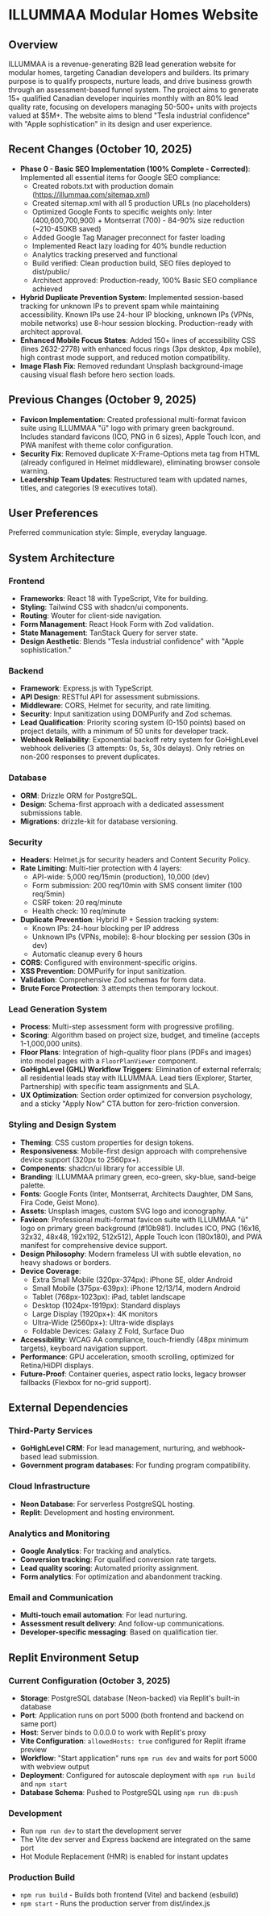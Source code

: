 # ILLUMMAA Modular Homes Website

## Overview
ILLUMMAA is a revenue-generating B2B lead generation website for modular homes, targeting Canadian developers and builders. Its primary purpose is to qualify prospects, nurture leads, and drive business growth through an assessment-based funnel system. The project aims to generate 15+ qualified Canadian developer inquiries monthly with an 80% lead quality rate, focusing on developers managing 50-500+ units with projects valued at $5M+. The website aims to blend "Tesla industrial confidence" with "Apple sophistication" in its design and user experience.

## Recent Changes (October 10, 2025)
- **Phase 0 - Basic SEO Implementation (100% Complete - Corrected)**: Implemented all essential items for Google SEO compliance:
  - Created robots.txt with production domain (https://illummaa.com/sitemap.xml)
  - Created sitemap.xml with all 5 production URLs (no placeholders)
  - Optimized Google Fonts to specific weights only: Inter (400,600,700,900) + Montserrat (700) - 84-90% size reduction (~210-450KB saved)
  - Added Google Tag Manager preconnect for faster loading
  - Implemented React lazy loading for 40% bundle reduction
  - Analytics tracking preserved and functional
  - Build verified: Clean production build, SEO files deployed to dist/public/
  - Architect approved: Production-ready, 100% Basic SEO compliance achieved
- **Hybrid Duplicate Prevention System**: Implemented session-based tracking for unknown IPs to prevent spam while maintaining accessibility. Known IPs use 24-hour IP blocking, unknown IPs (VPNs, mobile networks) use 8-hour session blocking. Production-ready with architect approval.
- **Enhanced Mobile Focus States**: Added 150+ lines of accessibility CSS (lines 2632-2778) with enhanced focus rings (3px desktop, 4px mobile), high contrast mode support, and reduced motion compatibility.
- **Image Flash Fix**: Removed redundant Unsplash background-image causing visual flash before hero section loads.

## Previous Changes (October 9, 2025)
- **Favicon Implementation**: Created professional multi-format favicon suite using ILLUMMAA "ü" logo with primary green background. Includes standard favicons (ICO, PNG in 6 sizes), Apple Touch Icon, and PWA manifest with theme color configuration.
- **Security Fix**: Removed duplicate X-Frame-Options meta tag from HTML (already configured in Helmet middleware), eliminating browser console warning.
- **Leadership Team Updates**: Restructured team with updated names, titles, and categories (9 executives total).

## User Preferences
Preferred communication style: Simple, everyday language.

## System Architecture

### Frontend
- **Frameworks**: React 18 with TypeScript, Vite for building.
- **Styling**: Tailwind CSS with shadcn/ui components.
- **Routing**: Wouter for client-side navigation.
- **Form Management**: React Hook Form with Zod validation.
- **State Management**: TanStack Query for server state.
- **Design Aesthetic**: Blends "Tesla industrial confidence" with "Apple sophistication."

### Backend
- **Framework**: Express.js with TypeScript.
- **API Design**: RESTful API for assessment submissions.
- **Middleware**: CORS, Helmet for security, and rate limiting.
- **Security**: Input sanitization using DOMPurify and Zod schemas.
- **Lead Qualification**: Priority scoring system (0-150 points) based on project details, with a minimum of 50 units for developer track.
- **Webhook Reliability**: Exponential backoff retry system for GoHighLevel webhook deliveries (3 attempts: 0s, 5s, 30s delays). Only retries on non-200 responses to prevent duplicates.

### Database
- **ORM**: Drizzle ORM for PostgreSQL.
- **Design**: Schema-first approach with a dedicated assessment submissions table.
- **Migrations**: drizzle-kit for database versioning.

### Security
- **Headers**: Helmet.js for security headers and Content Security Policy.
- **Rate Limiting**: Multi-tier protection with 4 layers:
  - API-wide: 5,000 req/15min (production), 10,000 (dev)
  - Form submission: 200 req/10min with SMS consent limiter (100 req/5min)
  - CSRF token: 20 req/minute
  - Health check: 10 req/minute
- **Duplicate Prevention**: Hybrid IP + Session tracking system:
  - Known IPs: 24-hour blocking per IP address
  - Unknown IPs (VPNs, mobile): 8-hour blocking per session (30s in dev)
  - Automatic cleanup every 6 hours
- **CORS**: Configured with environment-specific origins.
- **XSS Prevention**: DOMPurify for input sanitization.
- **Validation**: Comprehensive Zod schemas for form data.
- **Brute Force Protection**: 3 attempts then temporary lockout.

### Lead Generation System
- **Process**: Multi-step assessment form with progressive profiling.
- **Scoring**: Algorithm based on project size, budget, and timeline (accepts 1-1,000,000 units).
- **Floor Plans**: Integration of high-quality floor plans (PDFs and images) into model pages with a `FloorPlanViewer` component.
- **GoHighLevel (GHL) Workflow Triggers**: Elimination of external referrals; all residential leads stay with ILLUMMAA. Lead tiers (Explorer, Starter, Partnership) with specific team assignments and SLA.
- **UX Optimization**: Section order optimized for conversion psychology, and a sticky "Apply Now" CTA button for zero-friction conversion.

### Styling and Design System
- **Theming**: CSS custom properties for design tokens.
- **Responsiveness**: Mobile-first design approach with comprehensive device support (320px to 2560px+).
- **Components**: shadcn/ui library for accessible UI.
- **Branding**: ILLUMMAA primary green, eco-green, sky-blue, sand-beige palette.
- **Fonts**: Google Fonts (Inter, Montserrat, Architects Daughter, DM Sans, Fira Code, Geist Mono).
- **Assets**: Unsplash images, custom SVG logo and iconography.
- **Favicon**: Professional multi-format favicon suite with ILLUMMAA "ü" logo on primary green background (#10b981). Includes ICO, PNG (16x16, 32x32, 48x48, 192x192, 512x512), Apple Touch Icon (180x180), and PWA manifest for comprehensive device support.
- **Design Philosophy**: Modern frameless UI with subtle elevation, no heavy shadows or borders.
- **Device Coverage**: 
  - Extra Small Mobile (320px-374px): iPhone SE, older Android
  - Small Mobile (375px-639px): iPhone 12/13/14, modern Android
  - Tablet (768px-1023px): iPad, tablet landscape
  - Desktop (1024px-1919px): Standard displays
  - Large Display (1920px+): 4K monitors
  - Ultra-Wide (2560px+): Ultra-wide displays
  - Foldable Devices: Galaxy Z Fold, Surface Duo
- **Accessibility**: WCAG AA compliance, touch-friendly (48px minimum targets), keyboard navigation support.
- **Performance**: GPU acceleration, smooth scrolling, optimized for Retina/HiDPI displays.
- **Future-Proof**: Container queries, aspect ratio locks, legacy browser fallbacks (Flexbox for no-grid support).

## External Dependencies

### Third-Party Services
- **GoHighLevel CRM**: For lead management, nurturing, and webhook-based lead submission.
- **Government program databases**: For funding program compatibility.

### Cloud Infrastructure
- **Neon Database**: For serverless PostgreSQL hosting.
- **Replit**: Development and hosting environment.

### Analytics and Monitoring
- **Google Analytics**: For tracking and analytics.
- **Conversion tracking**: For qualified conversion rate targets.
- **Lead quality scoring**: Automated priority assignment.
- **Form analytics**: For optimization and abandonment tracking.

### Email and Communication
- **Multi-touch email automation**: For lead nurturing.
- **Assessment result delivery**: And follow-up communications.
- **Developer-specific messaging**: Based on qualification tier.

## Replit Environment Setup

### Current Configuration (October 3, 2025)
- **Storage**: PostgreSQL database (Neon-backed) via Replit's built-in database
- **Port**: Application runs on port 5000 (both frontend and backend on same port)
- **Host**: Server binds to 0.0.0.0 to work with Replit's proxy
- **Vite Configuration**: `allowedHosts: true` configured for Replit iframe preview
- **Workflow**: "Start application" runs `npm run dev` and waits for port 5000 with webview output
- **Deployment**: Configured for autoscale deployment with `npm run build` and `npm start`
- **Database Schema**: Pushed to PostgreSQL using `npm run db:push`

### Development
- Run `npm run dev` to start the development server
- The Vite dev server and Express backend are integrated on the same port
- Hot Module Replacement (HMR) is enabled for instant updates

### Production Build
- `npm run build` - Builds both frontend (Vite) and backend (esbuild)
- `npm start` - Runs the production server from dist/index.js